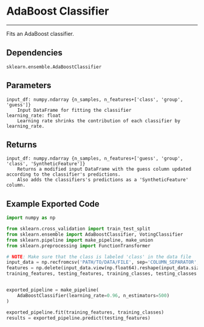 # AdaBoost Classifier
* * *

Fits an AdaBoost classifier.

## Dependencies
    sklearn.ensemble.AdaBoostClassifier

Parameters
----------
    input_df: numpy.ndarray {n_samples, n_features+['class', 'group', 'guess']}
        Input DataFrame for fitting the classifier
    learning_rate: float
        Learning rate shrinks the contribution of each classifier by learning_rate.

Returns
-------
    input_df: numpy.ndarray {n_samples, n_features+['guess', 'group', 'class', 'SyntheticFeature']}
        Returns a modified input DataFrame with the guess column updated according to the classifier's predictions.
        Also adds the classifiers's predictions as a 'SyntheticFeature' column.


Example Exported Code
---------------------

```Python
import numpy as np

from sklearn.cross_validation import train_test_split
from sklearn.ensemble import AdaBoostClassifier, VotingClassifier
from sklearn.pipeline import make_pipeline, make_union
from sklearn.preprocessing import FunctionTransformer

# NOTE: Make sure that the class is labeled 'class' in the data file
input_data = np.recfromcsv('PATH/TO/DATA/FILE', sep='COLUMN_SEPARATOR', dtype=np.float64)
features = np.delete(input_data.view(np.float64).reshape(input_data.size, -1), input_data.dtype.names.index('class'), axis=1)
training_features, testing_features, training_classes, testing_classes =     train_test_split(features, tpot_data['class'], random_state=42)


exported_pipeline = make_pipeline(
    AdaBoostClassifier(learning_rate=0.96, n_estimators=500)
)

exported_pipeline.fit(training_features, training_classes)
results = exported_pipeline.predict(testing_features)
```
